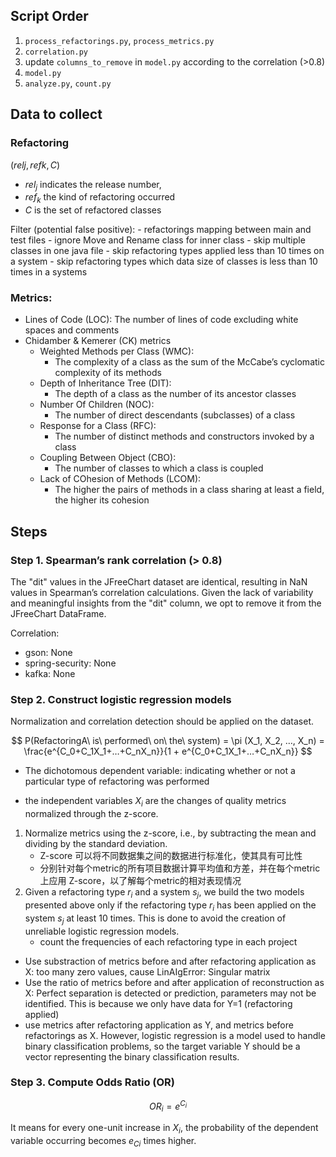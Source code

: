 ## Script Order

1. `process_refactorings.py`, `process_metrics.py`
2. `correlation.py`
3. update `columns_to_remove` in `model.py` according to the correlation (>0.8)
4. `model.py`
5. `analyze.py`, `count.py`


## Data to collect

### Refactoring
 $(relj, refk, C)$
 - $rel_j$ indicates the release number, 
 - $ref_k$ the kind of refactoring occurred
 - $C$ is the set of refactored classes

 Filter (potential false positive):
    - refactorings mapping between main and test files
    - ignore Move and Rename class for inner class
    - skip multiple classes in one java file
    - skip refactoring types applied less than 10 times on a system 
    - skip refactoring types which data size of classes is less than 10 times in a systems

### Metrics:
- Lines of Code (LOC): The number of lines of code excluding white spaces and comments
- Chidamber & Kemerer (CK) metrics
    - Weighted Methods per Class (WMC): 
        - The complexity of a class as the sum of the McCabe’s cyclomatic complexity of its methods 
    - Depth of Inheritance Tree (DIT): 
        - The depth of a class as the number of its ancestor classes
    - Number Of Children (NOC): 
        - The number of direct descendants (subclasses) of a class
    - Response for a Class (RFC): 
        - The number of distinct methods and constructors invoked by a class
    - Coupling Between Object (CBO): 
        - The number of classes to which a class is coupled
    - Lack of COhesion of Methods (LCOM):
        - The higher the pairs of methods in a class sharing at least a field, the higher its cohesion

## Steps
### Step 1. Spearman’s rank correlation (> 0.8)

The "dit" values in the JFreeChart dataset are identical, resulting in NaN values in Spearman’s correlation calculations. Given the lack of variability and meaningful insights from the "dit" column, we opt to remove it from the JFreeChart DataFrame.

Correlation:
- gson: None
- spring-security: None
- kafka: None



### Step 2. Construct logistic regression models

Normalization and correlation detection should be applied on the dataset.

$$
P(RefactoringA\ is\ performed\ on\ the\ system) = \pi (X_1, X_2, …, X_n) = \frac{e^{C_0+C_1X_1+…+C_nX_n}}{1 + e^{C_0+C_1X_1+…+C_nX_n}}
$$

- The dichotomous dependent variable: indicating whether or not a particular type of refactoring was performed

- the independent variables $X_i$ are the changes of quality metrics normalized through the z-score.

1. Normalize metrics using the z-score, i.e., by subtracting the mean and dividing by the standard deviation.
    - Z-score 可以将不同数据集之间的数据进行标准化，使其具有可比性
    - 分别针对每个metric的所有项目数据计算平均值和方差，并在每个metric上应用 Z-score，以了解每个metric的相对表现情况
2. Given a refactoring type $r_i$ and a system $s_j$, we build the two models presented above only if the refactoring type $r_i$ has been applied on the system $s_j$ at least 10 times. This is done to avoid the creation of unreliable logistic regression models.
    - count the frequencies of each refactoring type in each project


- Use substraction of metrics before and after refactoring application as X: too many zero values, cause LinAIgError: Singular matrix
- Use the ratio of metrics before and after application of reconstruction as X: Perfect separation is detected or prediction, parameters may not be identified. This is because we only have data for Y=1 (refactoring applied)
- use metrics after refactoring application as Y, and metrics before refactorings as X. However, logistic regression is a model used to handle binary classification problems, so the target variable Y should be a vector representing the binary classification results.


### Step 3. Compute Odds Ratio (OR)

$$
OR_i = e^{C_i}
$$

It means for every one-unit increase in $X_i$, the probability of the dependent variable occurring becomes $e_{Ci}$ times higher.